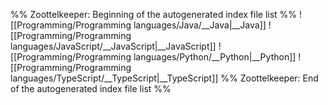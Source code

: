 %% Zoottelkeeper: Beginning of the autogenerated index file list  %%
 ![[Programming/Programming languages/Java/__Java|__Java]]
 ![[Programming/Programming languages/JavaScript/__JavaScript|__JavaScript]]
 ![[Programming/Programming languages/Python/__Python|__Python]]
 ![[Programming/Programming languages/TypeScript/__TypeScript|__TypeScript]]
%% Zoottelkeeper: End of the autogenerated index file list  %%
